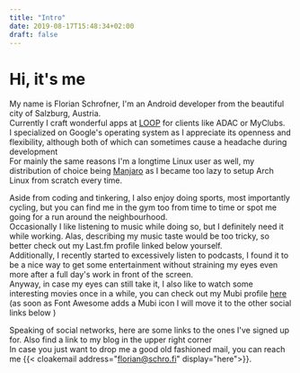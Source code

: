 ```yaml
---
title: "Intro"
date: 2019-08-17T15:48:34+02:00
draft: false
---
```


# Hi, it's me <i class="em-svg em-wave"></i>

My name is Florian Schrofner, I'm an Android developer from the beautiful city of Salzburg, Austria.  
Currently I craft wonderful apps at [LOOP](https://www.agentur-loop.com/) for clients like ADAC or MyClubs.  
I specialized on Google's operating system as I appreciate its openness and flexibility, although both of which can sometimes cause a headache during development <i class="em-svg em-shrug"></i>  
For mainly the same reasons I'm a longtime Linux user as well, my distribution of choice being [Manjaro](https://manjaro.org/) as I became too lazy to setup Arch Linux from scratch every time.  

Aside from coding and tinkering, I also enjoy doing sports, most importantly cycling, but you can find me in the gym too from time to time or spot me going for a run around the neighbourhood.  
Occasionally I like listening to music while doing so, but I definitely need it while working. Alas, describing my music taste would be too tricky, so better check out my Last.fm profile linked below yourself.  
Additionally, I recently started to excessively listen to podcasts, I found it to be a nice way to get some entertainment without straining my eyes even more after a full day's work in front of the screen.  
Anyway, in case my eyes can still take it, I also like to watch some interesting movies once in a while, you can check out my Mubi profile [here](https://mubi.com/users/7455172) (as soon as Font Awesome adds a Mubi icon I will move it to the other social links below <i class="em-svg em-wink"></i>)  

Speaking of social networks, here are some links to the ones I've signed up for. Also find a link to my blog in the upper right corner <i class="em-svg em-point_up"></i>  
In case you just want to drop me a good old fashioned mail, you can reach me {{< cloakemail address="florian@schro.fi" display="here">}}.

<div id="social-links">
<a rel="me" href="https://mastodon.online/@schrofi"><i class="fab fa-mastodon fa-3x"></i></a>
<a href="https://github.com/fschrofner"><i class="fab fa-github fa-3x"></i></a>
<a href="https://www.strava.com/athletes/schrofi"><i class="fab fa-strava fa-3x"></i></a>
<a href="https://www.last.fm/user/FlowingKashmir"><i class="fab fa-lastfm fa-3x"></i></a>
</div>
